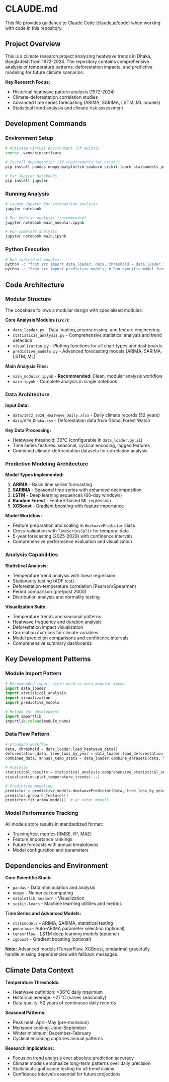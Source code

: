 # CLAUDE.md

This file provides guidance to Claude Code (claude.ai/code) when working with code in this repository.

## Project Overview

This is a climate research project analyzing heatwave trends in Dhaka, Bangladesh from 1972-2024. The repository contains comprehensive analysis of temperature patterns, deforestation impacts, and predictive modeling for future climate scenarios.

**Key Research Focus:**
- Historical heatwave pattern analysis (1972-2024)
- Climate-deforestation correlation studies
- Advanced time series forecasting (ARIMA, SARIMA, LSTM, ML models)
- Statistical trend analysis and climate risk assessment

## Development Commands

### Environment Setup
```bash
# Activate virtual environment (if exists)
source .venv/bin/activate

# Install dependencies (if requirements.txt exists)
pip install pandas numpy matplotlib seaborn scikit-learn statsmodels pmdarima tensorflow xgboost

# For Jupyter notebooks
pip install jupyter
```

### Running Analysis
```bash
# Launch Jupyter for interactive analysis
jupyter notebook

# Run modular analysis (recommended)
jupyter notebook main_modular.ipynb

# Run complete analysis
jupyter notebook main.ipynb
```

### Python Execution
```bash
# Run individual modules
python -c "from src import data_loader; data, threshold = data_loader.load_heatwave_data()"
python -c "from src import predictive_models; # Run specific model functions"
```

## Code Architecture

### Modular Structure
The codebase follows a modular design with specialized modules:

**Core Analysis Modules (`src/`):**
- `data_loader.py` - Data loading, preprocessing, and feature engineering
- `statistical_analysis.py` - Comprehensive statistical analysis and trend detection
- `visualization.py` - Plotting functions for all chart types and dashboards
- `predictive_models.py` - Advanced forecasting models (ARIMA, SARIMA, LSTM, ML)

**Main Analysis Files:**
- `main_modular.ipynb` - **Recommended**: Clean, modular analysis workflow
- `main.ipynb` - Complete analysis in single notebook

### Data Architecture
**Input Data:**
- `data/1972_2024_Heatwave_Daily.xlsx` - Daily climate records (52 years)
- `data/GFW_Dhaka.csv` - Deforestation data from Global Forest Watch

**Key Data Processing:**
- Heatwave threshold: 36°C (configurable in `data_loader.py:21`)
- Time series features: seasonal, cyclical encoding, lagged features
- Combined climate-deforestation datasets for correlation analysis

### Predictive Modeling Architecture

**Model Types Implemented:**
1. **ARIMA** - Basic time series forecasting
2. **SARIMA** - Seasonal time series with enhanced decomposition
3. **LSTM** - Deep learning sequences (60-day windows)
4. **Random Forest** - Feature-based ML regression
5. **XGBoost** - Gradient boosting with feature importance

**Model Workflow:**
- Feature preparation and scaling in `HeatwavePredictor` class
- Cross-validation with `TimeSeriesSplit` for temporal data
- 5-year forecasting (2025-2029) with confidence intervals
- Comprehensive performance evaluation and visualization

### Analysis Capabilities

**Statistical Analysis:**
- Temperature trend analysis with linear regression
- Stationarity testing (ADF test)
- Deforestation-temperature correlation (Pearson/Spearman)
- Period comparison (pre/post 2000)
- Distribution analysis and normality testing

**Visualization Suite:**
- Temperature trends and seasonal patterns
- Heatwave frequency and duration analysis
- Deforestation impact visualization
- Correlation matrices for climate variables
- Model prediction comparisons and confidence intervals
- Comprehensive summary dashboards

## Key Development Patterns

### Module Import Pattern
```python
# Recommended import style used in main_modular.ipynb
import data_loader
import statistical_analysis  
import visualization
import predictive_models

# Reload for development
import importlib
importlib.reload(module_name)
```

### Data Flow Pattern
```python
# Standard workflow
data, threshold = data_loader.load_heatwave_data()
deforestation_data, tree_loss_by_year = data_loader.load_deforestation_data()
combined_data, annual_temp_stats = data_loader.combine_datasets(data, tree_loss_by_year)

# Analysis
statistical_results = statistical_analysis.comprehensive_statistical_analysis(...)
visualization.plot_temperature_trends(...)

# Predictive modeling
predictor = predictive_models.HeatwavePredictor(data, tree_loss_by_year)
predictor.prepare_features()
predictor.fit_arima_model()  # or other models
```

### Model Performance Tracking
All models store results in standardized format:
- Training/test metrics (RMSE, R², MAE)
- Feature importance rankings
- Future forecasts with annual breakdowns
- Model configuration and parameters

## Dependencies and Environment

**Core Scientific Stack:**
- `pandas` - Data manipulation and analysis
- `numpy` - Numerical computing
- `matplotlib`, `seaborn` - Visualization
- `scikit-learn` - Machine learning utilities and metrics

**Time Series and Advanced Models:**
- `statsmodels` - ARIMA, SARIMA, statistical testing
- `pmdarima` - Auto-ARIMA parameter selection (optional)
- `tensorflow` - LSTM deep learning models (optional)
- `xgboost` - Gradient boosting (optional)

**Note:** Advanced models (TensorFlow, XGBoost, pmdarima) gracefully handle missing dependencies with fallback messages.

## Climate Data Context

**Temperature Thresholds:**
- Heatwave definition: >36°C daily maximum
- Historical average: ~27°C (varies seasonally)
- Data quality: 52 years of continuous daily records

**Seasonal Patterns:**
- Peak heat: April-May (pre-monsoon)
- Monsoon cooling: June-September  
- Winter minimum: December-February
- Cyclical encoding captures annual patterns

**Research Implications:**
- Focus on trend analysis over absolute prediction accuracy
- Climate models emphasize long-term patterns over daily precision
- Statistical significance testing for all trend claims
- Confidence intervals essential for future projections